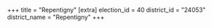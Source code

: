 +++
title = "Repentigny"
[extra]
election_id = 40
district_id = "24053"
district_name = "Repentigny"
+++
